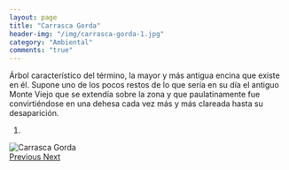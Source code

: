 ```yaml
---
layout: page
title: "Carrasca Gorda"
header-img: "/img/carrasca-gorda-1.jpg"
category: "Ambiental"
comments: "true"
---
```



Árbol característico  del término, la mayor y más antigua encina que existe en él. Supone uno de los pocos restos de lo que sería en su día el antiguo Monte Viejo que se extendía sobre la zona y que paulatinamente fue convirtiéndose en una dehesa cada vez más y más clareada hasta su desaparición.



<div id="myCarousel" class="carousel slide" data-ride="carousel">
  <!-- Indicators -->
  <ol class="carousel-indicators">
    <li data-target="#myCarousel" data-slide-to="0" class="active"></li>
  </ol>
  <!-- Wrapper for slides -->
  <div class="carousel-inner" role="listbox">
    <div class="item active">
      <img src="{{ site.github.url }}/img/carrasca-gorda-1.jpg" alt="Carrasca Gorda">
    </div>
  <!-- Left and right controls -->
  <a class="left carousel-control" href="#myCarousel" role="button" data-slide="prev">
    <span class="glyphicon glyphicon-chevron-left" aria-hidden="true"></span>
    <span class="sr-only">Previous</span>
  </a>
  <a class="right carousel-control" href="#myCarousel" role="button" data-slide="next">
    <span class="glyphicon glyphicon-chevron-right" aria-hidden="true"></span>
    <span class="sr-only">Next</span>
  </a>
</div>


